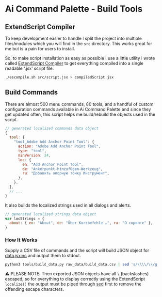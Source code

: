 # Ai Command Palette - Build Tools

## ExtendScript Compiler

To keep development easier to handle I split the project into multiple files/modules which you will find in the `src` directory. This works great for me but is a pain for users to install.

So, to make script installation as easy as possible I use a little utility I wrote called [ExtendScript Compiler](https://github.com/joshbduncan/extendscript-compiler) to get everything compiled into a single readable '.jsx' script file.

```bash
./escompile.sh src/script.jsx > compiledScript.jsx
```

## Build Commands

There are almost 500 menu commands, 80 tools, and a handful of custom configuration commands available in Ai Command Palette and since they get updated often, this script helps me build/rebuild the objects used in the script.

```javascript
// generated localized commands data object
{
  tool: {
    "tool_Adobe Add Anchor Point Tool": {
      action: "Adobe Add Anchor Point Tool",
      type: "tool",
      minVersion: 24,
      loc: {
        en: "Add Anchor Point Tool",
        de: "Ankerpunkt-hinzufügen-Werkzeug",
        ru: "Добавить опорную точку Инструмент",
      },
    },
  },
  // ...
}
```

It also builds the localized strings used in all dialogs and alerts.

```javascript
// generated localized strings data object
var locStrings = {
  about: { en: "About", de: "Über Kurzbefehle …", ru: "О скрипте" },
}
```

### How It Works

Supply a CSV file of commands and the script will build JSON object for [data.jsxinc](/src/include/data.jsxinc) and output them to stdout.

```bash
python3 tools/build_data.py raw_data/build_data.csv | sed 's/\\\\/\\/g' > src/include/data.jsxinc 
```

⚠️ PLEASE NOTE: Then exported JSON objects have all `\` (backslashes) escaped, so for everything to display correctly using the ExtendScript `localize()` the output must be piped through [sed](https://www.gnu.org/software/sed/manual/sed.html) first to remove the offending escape characters.
